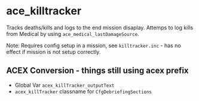 ace_killtracker
============

Tracks deaths/kills and logs to the end mission disaplay. Attemps to log kills from Medical by using `ace_medical_lastDamageSource`.

Note: Requires config setup in a mission, see `killtracker.inc` - has no effect if mission is not setup correctly.

## ACEX Conversion - things still using acex prefix
- Global Var `acex_killTracker_outputText`
- `acex_killTracker` classname for `CfgDebriefingSections`
